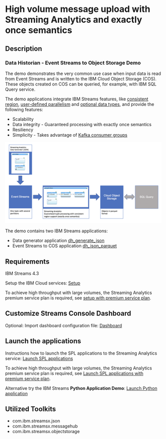 # High volume message upload with Streaming Analytics and exactly once semantics

## Description

### Data Historian - Event Streams to Object Storage Demo

The demo demonstrates the very common use case when input
data is read from Event Streams and is written to the IBM Cloud Object Storage (COS).
These objects created on COS can be queried, for example, with IBM SQL Query service.

The demo applications integrate IBM Streams features, like [consistent region](https://www.ibm.com/support/knowledgecenter/en/SSCRJU_4.3.0/com.ibm.streams.dev.doc/doc/consistentregions.html), [user-defined parallelism](https://www.ibm.com/support/knowledgecenter/en/SSCRJU_4.3.0/com.ibm.streams.dev.doc/doc/udpoverview.html) and [optional data types](https://www.ibm.com/support/knowledgecenter/en/SSCRJU_4.3.0/com.ibm.streams.ref.doc/doc/optional.html), and provide the following features:
* Scalability
* Data integrity - Guaranteed processing with exactly once semantics
* Resiliency
* Simplicity - Takes advantage of [Kafka consumer groups](https://kafka.apache.org/intro#intro_consumers)

![Import](/demo/data.historian.event.streams.cos.exactly.once.semantics.demo/doc/images/dh_overview.png)

The demo contains two IBM Streams applications:

* Data generator application [dh_generate_json](dh_generate_json/README.md)
* Event Streams to COS application [dh_json_parquet](dh_json_parquet/README.md)

## Requirements

IBM Streams 4.3

Setup the IBM Cloud services: [Setup](SETUP_lite.md)

To achieve high throughput with large volumes, the Streaming Analytics premium service plan is required, see [setup with premium service plan](SETUP.md). 

## Customize Streams Console Dashboard

Optional: Import dashboard configuration file: [Dashboard](doc/monitoring/README.md)

## Launch the applications

Instructions how to launch the SPL applications to the Streaming Analytics service: [Launch SPL applications](LAUNCH_lite.md)

To achieve high throughput with large volumes, the Streaming Analytics premium service plan is required, see [Launch SPL applications with premium service plan](LAUNCH.md). 

Alternative try the IBM Streams **Python Application Demo**: [Launch Python application](python/README.md)

## Utilized Toolkits
 - com.ibm.streamsx.json
 - com.ibm.streamsx.messagehub
 - com.ibm.streamsx.objectstorage
